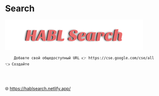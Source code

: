 # Search

<img height="100" src="HABL Search.png" id="cse-logo" alt="HABL Saerch">
    
        Добавте свой общедоступный URL 👉 https://cse.google.com/cse/all 👈 Создайте
    
<pre>
<script async src="Свой общедоступный URL"></script>
</pre>
    




🌐 https://hablsearch.netlify.app/
